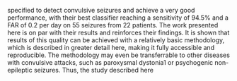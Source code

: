 specified to detect convulsive seizures and achieve a very good performance, with their best
classifier reaching a sensitivity of 94.5% and a FAR of 0.2 per day on 55 seizures from 22
patients. The work presented here is on par with their results and reinforces their findings.
It is shown that results of this quality can be achieved with a relatively basic methodology,
which is described in greater detail here, making it fully accessible and reproducible. The
methodology may even be transferrable to other diseases with convulsive attacks, such as
paroxysmal dystonia1 or psychogenic non-epileptic seizures. Thus, the study described here